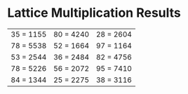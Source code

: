 # Lattice Multiplication Results

|   |   |   |
|---|---|---|
| 35 = 1155 | 80 = 4240 | 28 = 2604 |
| 78 = 5538 | 52 = 1664 | 97 = 1164 |
| 53 = 2544 | 36 = 2484 | 82 = 4756 |
| 78 = 5226 | 56 = 2072 | 95 = 7410 |
| 84 = 1344 | 25 = 2275 | 38 = 3116 |
